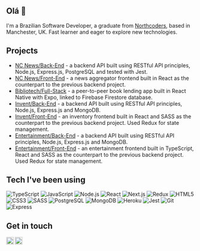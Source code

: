 ## Olá 👋 ##

I'm a Brazilian Software Developer, a graduate from [Northcoders](https://northcoders.com/), based in Manchester, UK. Fast learner and eager to explore new technologies.

## Projects ##

- [NC News/Back-End](https://github.com/ismaelpaul/be-nc-news) - a backend API built using RESTful API principles, Node.js, Express.js, PostgreSQL and tested with Jest.
- [NC News/Front-End](https://github.com/ismaelpaul/fe-nc-news) - a news aggregator frontend built in React as the counterpart to the previous backend project.
- [Bibliotech/Full-Stack](https://github.com/defective-pikachu/bibliotech) - a peer-to-peer book lending app built in React Native with Expo, linked to Firebase Firestore database.
- [Invent/Back-End](https://github.com/ismaelpaul/be-invent) - a backend API built using RESTful API principles, Node.js, Express.js and MongoDB.
- [Invent/Front-End](https://github.com/ismaelpaul/fe-invent) - an inventory frontend built in React and SASS as the counterpart to the previous backend project. Used Redux for state management.
- [Entertainment/Back-End](https://github.com/ismaelpaul/frontend-mentor-be-entertainment) - a backend API built using RESTful API principles, Node.js, Express.js and MongoDB.
- [Entertainment/Front-End](https://github.com/ismaelpaul/frontend-mentor-fe-entertainment) - an entertainment frontend built in TypeScript, React and SASS as the counterpart to the previous backend project. Used Redux for state management.


## Tech I've been using ##

![TypeScript](https://img.shields.io/badge/-TypeScript-007acc?style=flat-square&logo=javascript)
![JavaScript](https://img.shields.io/badge/-JavaScript-black?style=flat-square&logo=javascript)
![Node.js](https://img.shields.io/badge/-Nodejs-black?style=flat-square&logo=Node.js)
![React](https://img.shields.io/badge/-React-black?style=flat-square&logo=react)
![Next.js](https://img.shields.io/badge/-Nextjs-black?style=flat-square&logo=Next.js)
![Redux](https://img.shields.io/badge/-Redux-764abc?&logo=redux)
![HTML5](https://img.shields.io/badge/-HTML5-E34F26?style=flat-square&logo=html5&logoColor=white)
![CSS3](https://img.shields.io/badge/-CSS3-1572B6?style=flat-square&logo=css3)
![SASS](https://img.shields.io/badge/-SASS-white?style=flat-square&logo=SASS)
![PostgreSQL](https://img.shields.io/badge/-PostgreSQL-white?style=flat-square&logo=postgresql)
![MongoDB](https://img.shields.io/badge/-MongoDB-black?style=flat-square&logo=MONGODB)
![Heroku](https://img.shields.io/badge/-Heroku-430098?style=flat-square&logo=heroku)
![Jest](https://img.shields.io/badge/-Jest-C21325?style=flat-square&logo=jest)
![Git](https://img.shields.io/badge/-Git-white?style=flat-square&logo=git)
![Express](https://img.shields.io/badge/-Express-black?style=flat-square&logo=express)


## Get in touch ##
<a href="https://linkedin.com/in/ismaelpaul">
  <img align="left" alt="Ismael's LinkedIn" width="20px" src="https://simpleicons.now.sh/linkedin/495f7e" />
 </a>
 
 <a href="mailto:dev@ismaelpaul.com">
  <img align="left" alt="Ismael's Email" width="20px" src="https://simpleicons.vercel.app/gmail/EA4335" />
 </a>
 
<!--
**ismaelpaul/ismaelpaul** is a ✨ _special_ ✨ repository because its `README.md` (this file) appears on your GitHub profile.

Here are some ideas to get you started:

- 🔭 I’m currently working on ...
- 🌱 I’m currently learning ...
- 👯 I’m looking to collaborate on ...
- 🤔 I’m looking for help with ...
- 💬 Ask me about ...
- 📫 How to reach me: ...
- 😄 Pronouns: ...
- ⚡ Fun fact: ...
-->
